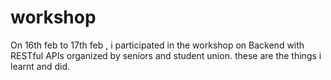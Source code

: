 # workshop
On 16th feb to 17th feb , i participated in the workshop on Backend with RESTful APIs organized by seniors and student union. these are the things i learnt and did.
